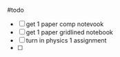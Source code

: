 #todo
- [ ] get 1 paper comp notevook
- [ ] get 1 paper gridlined notebook
- [ ] turn in physics 1 assignment
- [ ] 